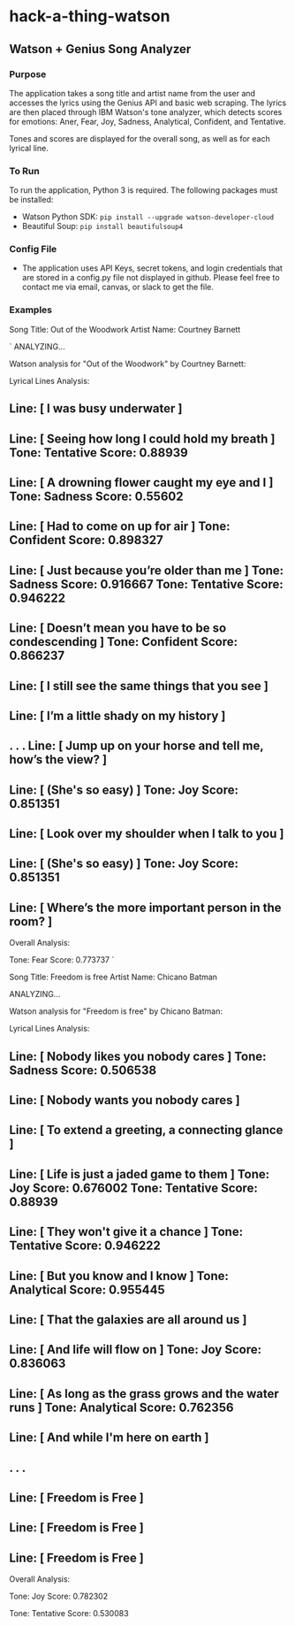 # hack-a-thing-watson

## Watson + Genius Song Analyzer 

### Purpose
The application takes a song title and artist name from the user and accesses the lyrics using the Genius API and basic web scraping. The lyrics are then placed through IBM Watson's tone analyzer, which detects scores for emotions: Aner, Fear, Joy, Sadness, Analytical, Confident, and Tentative.

Tones and scores are displayed for the overall song, as well as for each lyrical line.

### To Run
To run the application, Python 3 is required. The following packages must be installed:
* Watson Python SDK: `pip install --upgrade watson-developer-cloud`
* Beautiful Soup: `pip install beautifulsoup4`

### Config File
* The application uses API Keys, secret tokens, and login credentials that are stored in a config.py file not displayed in github. Please feel free to contact me via email, canvas, or slack to get the file.

### Examples
Song Title: Out of the Woodwork
Artist Name: Courtney Barnett

`
ANALYZING...

Watson analysis for "Out of the Woodwork" by Courtney Barnett:

Lyrical Lines Analysis:

Line: [ I was busy underwater ]
-------------------
Line: [ Seeing how long I could hold my breath ]
Tone: Tentative
Score: 0.88939
-------------------
Line: [ A drowning flower caught my eye and I ]
Tone: Sadness
Score: 0.55602
-------------------
Line: [ Had to come on up for air ]
Tone: Confident
Score: 0.898327
-------------------
Line: [ Just because you’re older than me ]
Tone: Sadness
Score: 0.916667
Tone: Tentative
Score: 0.946222
-------------------
Line: [ Doesn’t mean you have to be so condescending ]
Tone: Confident
Score: 0.866237
-------------------
Line: [ I still see the same things that you see ]
-------------------
Line: [ I’m a little shady on my history ]
-------------------
.
.
.
Line: [ Jump up on your horse and tell me, how’s the view? ]
-------------------
Line: [ (She's so easy) ]
Tone: Joy
Score: 0.851351
-------------------
Line: [ Look over my shoulder when I talk to you ]
-------------------
Line: [ (She's so easy) ]
Tone: Joy
Score: 0.851351
-------------------
Line: [ Where’s the more important person in the room? ]
-------------------

Overall Analysis:

Tone: Fear
Score: 0.773737
`

Song Title: Freedom is free
Artist Name: Chicano Batman

ANALYZING...

Watson analysis for "Freedom is free" by Chicano Batman:


Lyrical Lines Analysis:

Line: [ Nobody likes you nobody cares ]
Tone: Sadness
Score: 0.506538
-------------------
Line: [ Nobody wants you nobody cares ]
-------------------
Line: [ To extend a greeting, a connecting glance ]
-------------------
Line: [ Life is just a jaded game to them ]
Tone: Joy
Score: 0.676002
Tone: Tentative
Score: 0.88939
-------------------
Line: [ They won't give it a chance ]
Tone: Tentative
Score: 0.946222
-------------------
Line: [ But you know and I know ]
Tone: Analytical
Score: 0.955445
-------------------
Line: [ That the galaxies are all around us ]
-------------------
Line: [ And life will flow on ]
Tone: Joy
Score: 0.836063
-------------------
Line: [ As long as the grass grows and the water runs ]
Tone: Analytical
Score: 0.762356
-------------------
Line: [ And while I'm here on earth ]
-------------------
.
.
.
-------------------
Line: [ Freedom is Free ]
-------------------
Line: [ Freedom is Free ]
-------------------
Line: [ Freedom is Free ]
-------------------

Overall Analysis:

Tone: Joy
Score: 0.782302

Tone: Tentative
Score: 0.530083
